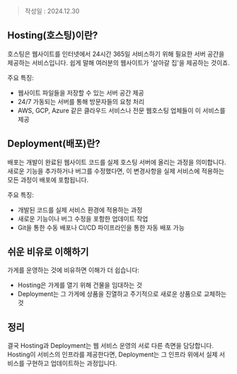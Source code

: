 >작성일 : 2024.12.30

## Hosting(호스팅)이란?
호스팅은 웹사이트를 인터넷에서 24시간 365일 서비스하기 위해 필요한 서버 공간을 제공하는 서비스입니다. 쉽게 말해 여러분의 웹사이트가 '살아갈 집'을 제공하는 것이죠.

주요 특징:
- 웹사이트 파일들을 저장할 수 있는 서버 공간 제공
- 24/7 가동되는 서버를 통해 방문자들의 요청 처리
- AWS, GCP, Azure 같은 클라우드 서비스나 전문 웹호스팅 업체들이 이 서비스를 제공

## Deployment(배포)란?
배포는 개발이 완료된 웹사이트 코드를 실제 호스팅 서버에 올리는 과정을 의미합니다. 새로운 기능을 추가하거나 버그를 수정했다면, 이 변경사항을 실제 서비스에 적용하는 모든 과정이 배포에 포함됩니다.

주요 특징:
- 개발된 코드를 실제 서비스 환경에 적용하는 과정
- 새로운 기능이나 버그 수정을 포함한 업데이트 작업
- Git을 통한 수동 배포나 CI/CD 파이프라인을 통한 자동 배포 가능

## 쉬운 비유로 이해하기
가게를 운영하는 것에 비유하면 이해가 더 쉽습니다:
- Hosting은 가게를 열기 위해 건물을 임대하는 것
- Deployment는 그 가게에 상품을 진열하고 주기적으로 새로운 상품으로 교체하는 것

## 정리
결국 Hosting과 Deployment는 웹 서비스 운영의 서로 다른 측면을 담당합니다. Hosting이 서비스의 인프라를 제공한다면, Deployment는 그 인프라 위에서 실제 서비스를 구현하고 업데이트하는 과정입니다.